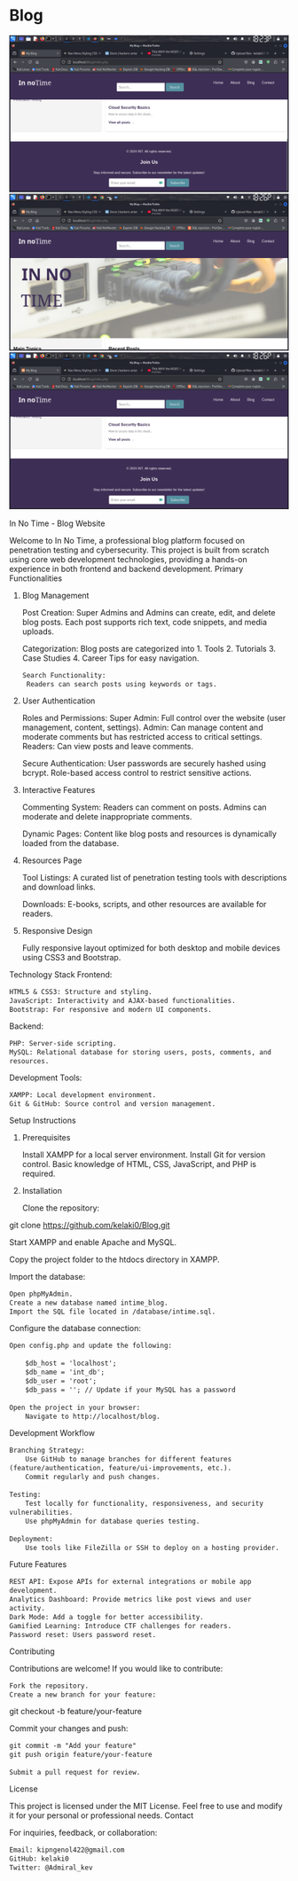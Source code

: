 # Blog
![Preview of the page](assets/img/Screenshot_2024-11-21_18_23_43.png)
![Preview of the page](assets/img/Screenshot_2024-11-21_18_26_12.png)
![Preview of the page](assets/img/Screenshot_2024-11-21_18_26_25.png)



In No Time - Blog Website

Welcome to In No Time, a professional blog platform focused on penetration testing and cybersecurity. This project is built from scratch using core web development technologies, providing a hands-on experience in both frontend and backend development.
Primary Functionalities
1. Blog Management

    Post Creation:
    Super Admins and Admins can create, edit, and delete blog posts.
    Each post supports rich text, code snippets, and media uploads.

    Categorization:
       Blog posts are categorized into 
        1. Tools
        2. Tutorials
        3. Case Studies
        4. Career Tips for easy navigation.

       Search Functionality:
        Readers can search posts using keywords or tags.

2. User Authentication

    Roles and Permissions:
        Super Admin: Full control over the website (user management, content, settings).
        Admin: Can manage content and moderate comments but has restricted access to critical settings.
        Readers: Can view posts and leave comments.

    Secure Authentication:
        User passwords are securely hashed using bcrypt.
        Role-based access control to restrict sensitive actions.

3. Interactive Features

    Commenting System:
        Readers can comment on posts.
        Admins can moderate and delete inappropriate comments.

    Dynamic Pages:
    Content like blog posts and resources is dynamically loaded from the database.

4. Resources Page

    Tool Listings:
    A curated list of penetration testing tools with descriptions and download links.

    Downloads:
    E-books, scripts, and other resources are available for readers.

5. Responsive Design

    Fully responsive layout optimized for both desktop and mobile devices using CSS3 and Bootstrap.

Technology Stack
Frontend:

    HTML5 & CSS3: Structure and styling.
    JavaScript: Interactivity and AJAX-based functionalities.
    Bootstrap: For responsive and modern UI components.

Backend:

    PHP: Server-side scripting.
    MySQL: Relational database for storing users, posts, comments, and resources.

Development Tools:

    XAMPP: Local development environment.
    Git & GitHub: Source control and version management.

Setup Instructions
1. Prerequisites

    Install XAMPP for a local server environment.
    Install Git for version control.
    Basic knowledge of HTML, CSS, JavaScript, and PHP is required.

2. Installation

    Clone the repository:

git clone https://github.com/kelaki0/Blog.git

Start XAMPP and enable Apache and MySQL.

Copy the project folder to the htdocs directory in XAMPP.

Import the database:

    Open phpMyAdmin.
    Create a new database named intime_blog.
    Import the SQL file located in /database/intime.sql.

Configure the database connection:

    Open config.php and update the following:

        $db_host = 'localhost';
        $db_name = 'int_db';
        $db_user = 'root';
        $db_pass = ''; // Update if your MySQL has a password

    Open the project in your browser:
        Navigate to http://localhost/blog.

Development Workflow

    Branching Strategy:
        Use GitHub to manage branches for different features (feature/authentication, feature/ui-improvements, etc.).
        Commit regularly and push changes.

    Testing:
        Test locally for functionality, responsiveness, and security vulnerabilities.
        Use phpMyAdmin for database queries testing.

    Deployment:
        Use tools like FileZilla or SSH to deploy on a hosting provider.

Future Features

    REST API: Expose APIs for external integrations or mobile app development.
    Analytics Dashboard: Provide metrics like post views and user activity.
    Dark Mode: Add a toggle for better accessibility.
    Gamified Learning: Introduce CTF challenges for readers.
    Password reset: Users password reset.

Contributing

Contributions are welcome! If you would like to contribute:

    Fork the repository.
    Create a new branch for your feature:

git checkout -b feature/your-feature

Commit your changes and push:

    git commit -m "Add your feature"
    git push origin feature/your-feature

    Submit a pull request for review.

License

This project is licensed under the MIT License. Feel free to use and modify it for your personal or professional needs.
Contact

For inquiries, feedback, or collaboration:

    Email: kipngenol422@gmail.com
    GitHub: kelaki0
    Twitter: @Admiral_kev

